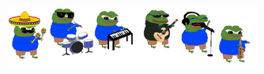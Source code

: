 <div align="center">
  <img href="https://github.com/thatoranzhevyy" src="/.github/img/5e51b3b0337309d672efd94c.gif" >
</div>



